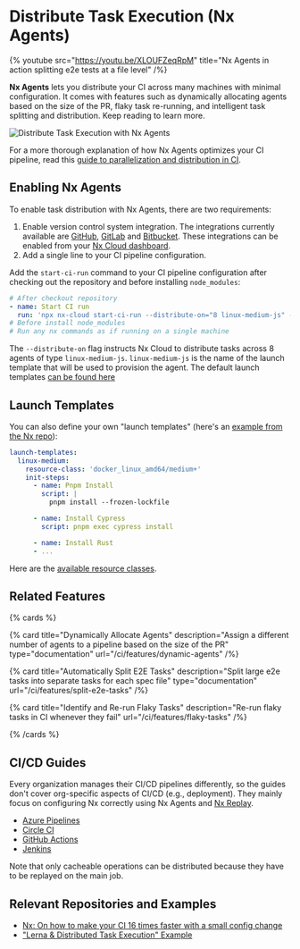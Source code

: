 # Distribute Task Execution (Nx Agents)

{% youtube
src="https://youtu.be/XLOUFZeqRpM"
title="Nx Agents in action splitting e2e tests at a file level"
 /%}

**Nx Agents** lets you distribute your CI across many machines with minimal configuration. It comes with features such as dynamically allocating agents based on the size of the PR, flaky task re-running, and intelligent task splitting and distribution. Keep reading to learn more.

![Distribute Task Execution with Nx Agents](/shared/images/dte/nx-agents-orchestration-diagram.svg)

For a more thorough explanation of how Nx Agents optimizes your CI pipeline, read this [guide to parallelization and distribution in CI](/ci/concepts/parallelization-distribution).

## Enabling Nx Agents

To enable task distribution with Nx Agents, there are two requirements:

1. Enable version control system integration. The integrations currently available are [GitHub](/ci/recipes/source-control-integration/github), [GitLab](/ci/recipes/source-control-integration/gitlab) and [Bitbucket](/ci/recipes/source-control-integration/bitbucket-cloud). These integrations can be enabled from your [Nx Cloud dashboard](https://nx.app).
2. Add a single line to your CI pipeline configuration.

Add the `start-ci-run` command to your CI pipeline configuration after checking out the repository and before installing `node_modules`:

```yaml {% fileName=".github/workflows/main.yaml" %}
# After checkout repository
- name: Start CI run
  run: 'npx nx-cloud start-ci-run --distribute-on="8 linux-medium-js" --stop-agents-after="e2e-ci"'
# Before install node_modules
# Run any nx commands as if running on a single machine
```

The `--distribute-on` flag instructs Nx Cloud to distribute tasks across 8 agents of type `linux-medium-js`. `linux-medium-js` is the name of the launch template that will be used to provision the agent. The default launch templates [can be found here](https://github.com/nrwl/nx-cloud-workflows/blob/main/launch-templates/linux.yaml)

## Launch Templates

You can also define your own "launch templates" (here's an [example from the Nx repo](https://github.com/nrwl/nx/blob/master/.nx/workflows/agents.yaml)):

```yaml {% fileName=".nx/workflows/agents.yaml" %}
launch-templates:
  linux-medium:
    resource-class: 'docker_linux_amd64/medium+'
    init-steps:
      - name: Pnpm Install
        script: |
          pnpm install --frozen-lockfile

      - name: Install Cypress
        script: pnpm exec cypress install

      - name: Install Rust
      - ...
```

Here are the [available resource classes](https://nx.app/pricing#resource-classes).

## Related Features

{% cards %}

{% card title="Dynamically Allocate Agents" description="Assign a different number of agents to a pipeline based on the size of the PR" type="documentation" url="/ci/features/dynamic-agents" /%}

{% card title="Automatically Split E2E Tasks" description="Split large e2e tasks into separate tasks for each spec file" type="documentation" url="/ci/features/split-e2e-tasks" /%}

{% card title="Identify and Re-run Flaky Tasks" description="Re-run flaky tasks in CI whenever they fail" url="/ci/features/flaky-tasks" /%}

{% /cards %}

## CI/CD Guides

Every organization manages their CI/CD pipelines differently, so the guides don't cover org-specific aspects of
CI/CD (e.g., deployment). They mainly focus on configuring Nx correctly using Nx Agents and [Nx Replay](/ci/features/remote-cache).

- [Azure Pipelines](/ci/recipes/set-up/monorepo-ci-azure#distributed-ci-with-nx-cloud)
- [Circle CI](/ci/recipes/set-up/monorepo-ci-circle-ci#distributed-ci-with-nx-cloud)
- [GitHub Actions](/ci/recipes/set-up/monorepo-ci-github-actions#distributed-ci-with-nx-cloud)
- [Jenkins](/ci/recipes/set-up/monorepo-ci-jenkins#distributed-ci-with-nx-cloud)

Note that only cacheable operations can be distributed because they have to be replayed on the main job.

## Relevant Repositories and Examples

- [Nx: On how to make your CI 16 times faster with a small config change](https://github.com/vsavkin/interstellar)
- ["Lerna & Distributed Task Execution" Example](https://github.com/vsavkin/lerna-dte)
